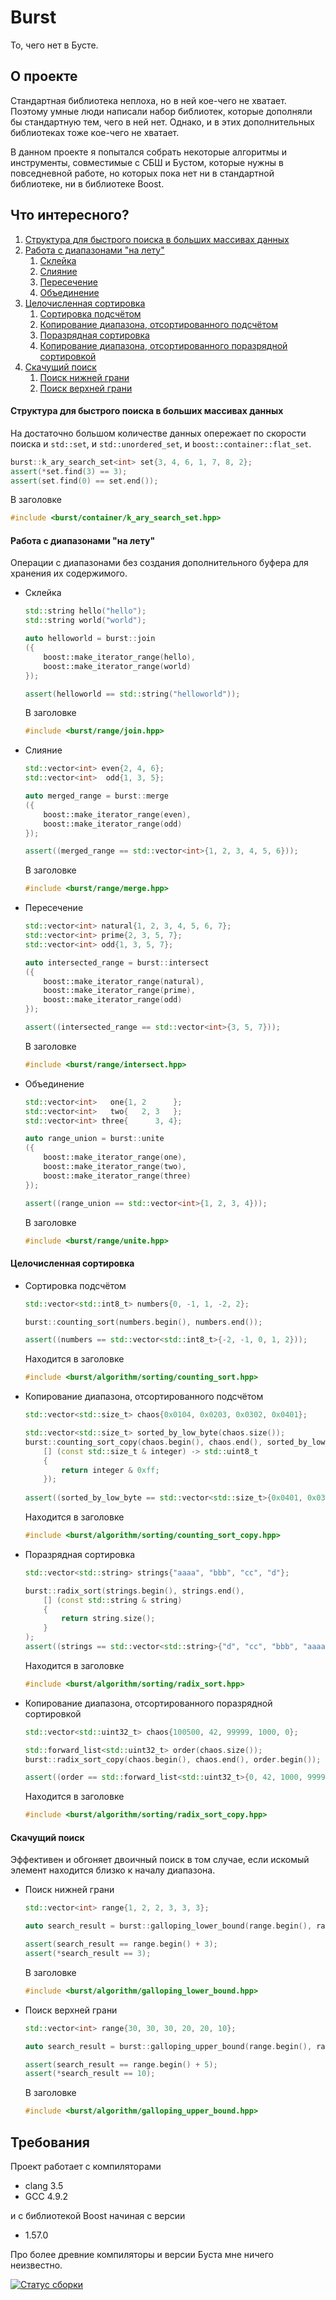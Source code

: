Burst
=====

То, чего нет в Бусте.

О проекте
---------

Стандартная библиотека неплоха, но в ней кое-чего не хватает. Поэтому умные люди написали набор библиотек, которые дополняли бы стандартную тем, чего в ней нет.
Однако, и в этих дополнительных библиотеках тоже кое-чего не хватает.

В данном проекте я попытался собрать некоторые алгоритмы и инструменты, совместимые с СБШ и Бустом, которые нужны в повседневной работе, но которых пока нет ни в стандартной библиотеке, ни в библиотеке Boost.

Что интересного?
----------------

1. [Структура для быстрого поиска в больших массивах данных](#kary)
2. [Работа с диапазонами "на лету"](#ranges)
   1. [Склейка](#join)
   2. [Слияние](#merge)
   3. [Пересечение](#intersect)
   4. [Объединение](#union)
3. [Целочисленная сортировка](#intsort)
   1. [Сортировка подсчётом](#counting)
   2. [Копирование диапазона, отсортированного подсчётом](#counting-copy)
   3. [Поразрядная сортировка](#radix)
   4. [Копирование диапазона, отсортированного поразрядной сортировкой](#radix-copy)
4. [Скачущий поиск](#gallop)
   1. [Поиск нижней грани](#galloping-lb)
   2. [Поиск верхней грани](#galloping-ub)

#### <a name="kary"/> Структура для быстрого поиска в больших массивах данных

На достаточно большом количестве данных опережает по скорости поиска и ```std::set```, и ```std::unordered_set```, и ```boost::container::flat_set```.

```c++
burst::k_ary_search_set<int> set{3, 4, 6, 1, 7, 8, 2};
assert(*set.find(3) == 3);
assert(set.find(0) == set.end());
```

В заголовке
```c++
#include <burst/container/k_ary_search_set.hpp>
```

#### <a name="ranges"/> Работа с диапазонами "на лету"

Операции с диапазонами без создания дополнительного буфера для хранения их содержимого.

* <a name="join"/> Склейка
  
  ```c++
  std::string hello("hello");
  std::string world("world");

  auto helloworld = burst::join
  ({
      boost::make_iterator_range(hello),
      boost::make_iterator_range(world)
  });

  assert(helloworld == std::string("helloworld"));
  ```

  В заголовке
  ```c++
  #include <burst/range/join.hpp>
  ```
  
* <a name="merge"/> Слияние
  
  ```c++
  std::vector<int> even{2, 4, 6};
  std::vector<int>  odd{1, 3, 5};

  auto merged_range = burst::merge
  ({
      boost::make_iterator_range(even),
      boost::make_iterator_range(odd)
  });

  assert((merged_range == std::vector<int>{1, 2, 3, 4, 5, 6}));
  ```

  В заголовке
  ```c++
  #include <burst/range/merge.hpp>
  ```
  
* <a name="intersect"/> Пересечение
  
  ```c++
  std::vector<int> natural{1, 2, 3, 4, 5, 6, 7};
  std::vector<int> prime{2, 3, 5, 7};
  std::vector<int> odd{1, 3, 5, 7};

  auto intersected_range = burst::intersect
  ({
      boost::make_iterator_range(natural),
      boost::make_iterator_range(prime),
      boost::make_iterator_range(odd)
  });

  assert((intersected_range == std::vector<int>{3, 5, 7}));
  ```

  В заголовке
  ```c++
  #include <burst/range/intersect.hpp>
  ```

* <a name="union"/> Объединение
  
  ```c++
  std::vector<int>   one{1, 2      };
  std::vector<int>   two{   2, 3   };
  std::vector<int> three{      3, 4};

  auto range_union = burst::unite
  ({
      boost::make_iterator_range(one),
      boost::make_iterator_range(two),
      boost::make_iterator_range(three)
  });

  assert((range_union == std::vector<int>{1, 2, 3, 4}));
  ```

  В заголовке
  ```c++
  #include <burst/range/unite.hpp>
  ```

#### <a name="intsort"/> Целочисленная сортировка

* <a name="counting"/> Сортировка подсчётом

  ```c++
  std::vector<std::int8_t> numbers{0, -1, 1, -2, 2};

  burst::counting_sort(numbers.begin(), numbers.end());

  assert((numbers == std::vector<std::int8_t>{-2, -1, 0, 1, 2}));
  ```

  Находится в заголовке
  ```c++
  #include <burst/algorithm/sorting/counting_sort.hpp>
  ```
  
* <a name="counting-copy"/> Копирование диапазона, отсортированного подсчётом

  ```c++
  std::vector<std::size_t> chaos{0x0104, 0x0203, 0x0302, 0x0401};

  std::vector<std::size_t> sorted_by_low_byte(chaos.size());
  burst::counting_sort_copy(chaos.begin(), chaos.end(), sorted_by_low_byte.begin(),
      [] (const std::size_t & integer) -> std::uint8_t
      {
          return integer & 0xff;
      });
      
  assert((sorted_by_low_byte == std::vector<std::size_t>{0x0401, 0x0302, 0x0203, 0x0104}));
  ```

  Находится в заголовке
  ```c++
  #include <burst/algorithm/sorting/counting_sort_copy.hpp>
  ```

* <a name="radix"/> Поразрядная сортировка
  ```c++
  std::vector<std::string> strings{"aaaa", "bbb", "cc", "d"};

  burst::radix_sort(strings.begin(), strings.end(),
      [] (const std::string & string)
      {
          return string.size();
      }
  );
  assert((strings == std::vector<std::string>{"d", "cc", "bbb", "aaaa"}));
  ```

  Находится в заголовке
  ```c++
  #include <burst/algorithm/sorting/radix_sort.hpp>
  ```

* <a name="radix-copy"/> Копирование диапазона, отсортированного поразрядной сортировкой
  ```c++
  std::vector<std::uint32_t> chaos{100500, 42, 99999, 1000, 0};

  std::forward_list<std::uint32_t> order(chaos.size());
  burst::radix_sort_copy(chaos.begin(), chaos.end(), order.begin());

  assert((order == std::forward_list<std::uint32_t>{0, 42, 1000, 99999, 100500}));
  ```

  Находится в заголовке
  ```c++
  #include <burst/algorithm/sorting/radix_sort_copy.hpp>
  ```

#### <a name="gallop"/> Скачущий поиск

Эффективен и обгоняет двоичный поиск в том случае, если искомый элемент находится близко к началу
диапазона.

* <a name="galloping-lb"/> Поиск нижней грани
  ```c++
  std::vector<int> range{1, 2, 2, 3, 3, 3};

  auto search_result = burst::galloping_lower_bound(range.begin(), range.end(), 3);

  assert(search_result == range.begin() + 3);
  assert(*search_result == 3);
  ```

  В заголовке
  ```c++
  #include <burst/algorithm/galloping_lower_bound.hpp>
  ```

* <a name="galloping-ub"/> Поиск верхней грани
  ```c++
  std::vector<int> range{30, 30, 30, 20, 20, 10};

  auto search_result = burst::galloping_upper_bound(range.begin(), range.end(), 20, std::greater<int>());

  assert(search_result == range.begin() + 5);
  assert(*search_result == 10);
  ```

  В заголовке
  ```c++
  #include <burst/algorithm/galloping_upper_bound.hpp>
  ```

Требования
----------

Проект работает с компиляторами

- clang 3.5
- GCC 4.9.2

и с библиотекой Boost начиная с версии

- 1.57.0

Про более древние компиляторы и версии Буста мне ничего неизвестно.

[![Статус сборки](https://travis-ci.org/izvolov/burst.svg?branch=master)](https://travis-ci.org/izvolov/burst)
